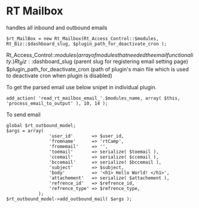 RT Mailbox
==========

handles  all inbound and outbound emails


```
$rt_MailBox = new Rt_Mailbox(Rt_Access_Control::$modules, Rt_Biz::$dashboard_slug, $plugin_path_for_deactivate_cron );
```
Rt_Access_Control::$modules (array of modules that needed the email functionality.)
Rt_Biz::$dashboard_slug (parent slug for registering email setting page)
$plugin_path_for_deactivate_cron (path of plugin's main file which is used to deactivate cron when plugin is disabled)


To get the parsed email use below snipet in individual plugin.

`add_action( 'read_rt_mailbox_email_'.$modules_name, array( $this, 'process_email_to_output' ), 10, 14 );`


To send email
```
global $rt_outbound_model;
$args = array(
				'user_id'       => $user_id,
				'fromname'      => 'rtCamp',
				'fromemail'     => '',
				'toemail'       => serialize( $toemail ),
				'ccemail'       => serialize( $ccemail ),
				'bccemail'      => serialize( $bccemail ),
				'subject'       => $subject,
				'body'          => '<h1> Hello World! </h1>',
				'attachement'   => serialize( $attachement ),
				'refrence_id'   => $refrence_id,
				'refrence_type' => $refrence_type,
			);
$rt_outbound_model->add_outbound_mail( $args );

```
